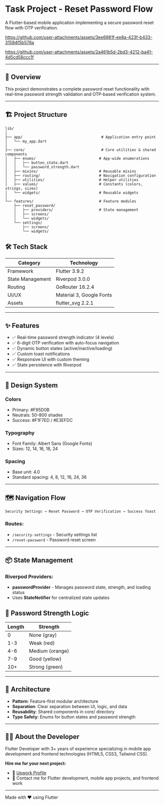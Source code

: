 # Task Project - Reset Password Flow

A Flutter-based mobile application implementing a secure password reset flow with OTP verification.


https://github.com/user-attachments/assets/3ee6981f-ee8a-423f-b433-31584f5b576a

https://github.com/user-attachments/assets/2a461b5d-2bd3-4212-ba41-4d5cd58ccc1f



----

## 📱 Overview

This project demonstrates a complete password reset functionality with real-time password strength validation and OTP-based verification system.

----

## 🏗️ Project Structure

```
lib/
│
├── app/                                    # Application entry point
│   └── my_app.dart
│
├── core/                                   # Core utilities & shared components
│   ├── enums/                             # App-wide enumerations
│   │   ├── button_state.dart
│   │   └── password_strength.dart
│   ├── mixins/                            # Reusable mixins
│   ├── routing/                           # Navigation configuration
│   ├── utilities/                         # Helper utilities
│   ├── values/                            # Constants (colors, strings, sizes)
│   └── widgets/                           # Reusable widgets
│
└── features/                              # Feature modules
    ├── reset_password/
    │   ├── providers/                     # State management
    │   ├── screens/
    │   └── widgets/
    └── settings/
        ├── screens/
        └── widgets/

```


## 🛠️ Tech Stack

| Category | Technology |
| ------------- | ------------- |
| Framework | Flutter 3.9.2 |
| State Management | Riverpod 3.0.0 |
| Routing | GoRouter 16.2.4 |
| UI/UX | Material 3, Google Fonts |
| Assets | flutter_svg 2.2.1 |

----

## ✨ Features

- ✅ Real-time password strength indicator (4 levels)
- ✅ 6-digit OTP verification with auto-focus navigation
- ✅ Dynamic button states (active/inactive/loading)
- ✅ Custom toast notifications
- ✅ Responsive UI with custom theming
- ✅ State persistence with Riverpod

----

## 🎨 Design System

### Colors

- Primary: #F95D0B
- Neutrals: 50-800 shades
- Success: #F1F7ED / #E3EFDC

### Typography

- Font Family: Albert Sans (Google Fonts)
- Sizes: 12, 14, 16, 18, 24

### Spacing

- Base unit: 4.0
- Standard spacing: 4, 8, 12, 16, 24, 36

----

## 🗺️ Navigation Flow

``` 
Security Settings → Reset Password → OTP Verification → Success Toast
```

### Routes:

- `/security-settings` - Security settings list
- `/reset-password` - Password reset screen

----

## 📦 State Management

### Riverpod Providers:

- **passwordProvider** - Manages password state, strength, and loading status
- Uses **StateNotifier** for centralized state updates

## 🔐 Password Strength Logic

| Length | Strength |
| ------------- | ------------- |
| 0 | None (gray) |
| 1-3 | Weak (red) |
| 4-6 | Medium (orange) |
| 7-9 | Good (yellow) |
| 10+ | Strong (green) |

---- 

## 📐 Architecture

- **Pattern**: Feature-first modular architecture
- **Separation**: Clear separation between UI, logic, and data
- **Reusability**: Shared components in core/ directory
- **Type Safety**: Enums for button states and password strength

---- 

## 👨‍💻 About the Developer

Flutter Developer with 3+ years of experience specializing in mobile app development and frontend technologies (HTML5, CSS3, Tailwind CSS).

**Hire me for your next project:**
- 💼 [Upwork Profile](https://www.upwork.com/freelancers/~01bb489da512873d44)
- 📧 Contact me for Flutter development, mobile app projects, and frontend work

---- 

Made with ❤️ using Flutter
